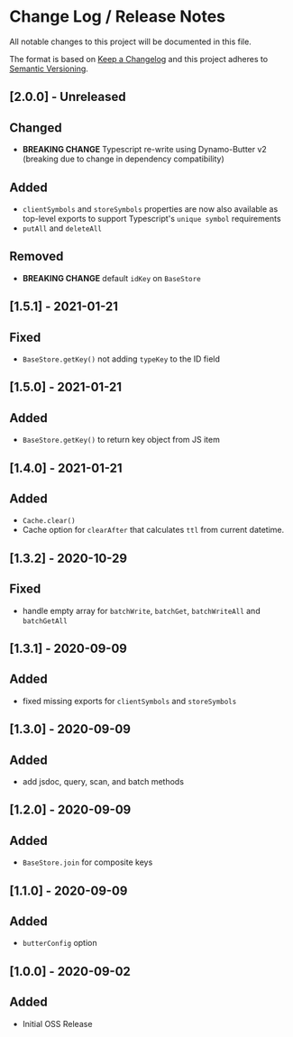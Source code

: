 # Change Log /  Release Notes
All notable changes to this project will be documented in this file.

The format is based on [Keep a Changelog](http://keepachangelog.com/)
and this project adheres to [Semantic Versioning](http://semver.org/).


## [2.0.0] - Unreleased
## Changed
- **BREAKING CHANGE** Typescript re-write using Dynamo-Butter v2 (breaking due to change in dependency compatibility)
## Added
- `clientSymbols` and `storeSymbols` properties are now also available as top-level exports to support Typescript's `unique symbol` requirements
- `putAll` and `deleteAll`
## Removed
- **BREAKING CHANGE** default `idKey` on `BaseStore`

## [1.5.1] - 2021-01-21
## Fixed
- `BaseStore.getKey()` not adding `typeKey` to the ID field

## [1.5.0] - 2021-01-21
## Added
- `BaseStore.getKey()` to return key object from JS item

## [1.4.0] - 2021-01-21
## Added
- `Cache.clear()`
- Cache option for `clearAfter` that calculates `ttl` from current datetime.


## [1.3.2] - 2020-10-29
## Fixed
- handle empty array for `batchWrite`, `batchGet`, `batchWriteAll` and `batchGetAll`

## [1.3.1] - 2020-09-09
## Added
- fixed missing exports for `clientSymbols` and `storeSymbols`

## [1.3.0] - 2020-09-09
## Added
- add jsdoc, query, scan, and batch methods

## [1.2.0] - 2020-09-09
## Added
- `BaseStore.join` for composite keys

## [1.1.0] - 2020-09-09
## Added
- `butterConfig` option

## [1.0.0] - 2020-09-02
## Added
- Initial OSS Release

